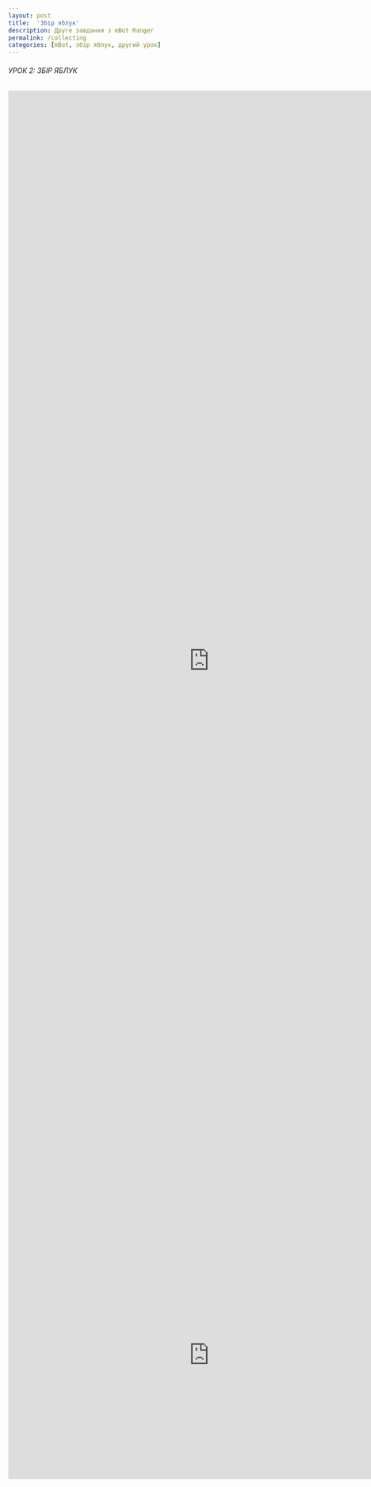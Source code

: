 ```yaml
---
layout: post
title:  'Збір яблук'
description: Друге завдання з mBot Ranger
permalink: /сollecting
categories: [mBot, збір яблук, другий урок]
---
```


###### УРОК 2: ЗБІР ЯБЛУК

<embed src="https://osvita-code.github.io/robot/pdf/2.pdf" width="810px" height="2300px" />

<embed src="https://www.youtube.com/embed/cfBY1QHbquA" width="810px" height="500px" />